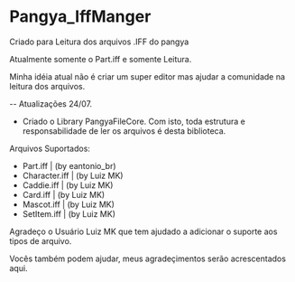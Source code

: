 # Pangya_IffManger

Criado para Leitura dos arquivos .IFF do pangya

Atualmente somente o Part.iff e somente Leitura.

Minha idéia atual não é criar um super editor mas ajudar a comunidade na leitura dos arquivos.

-- Atualizações 24/07.

- Criado o Library PangyaFileCore.
Com isto, toda estrutura e responsabilidade de ler os arquivos é desta biblioteca.

 Arquivos Suportados:

- Part.iff         | (by eantonio_br)
- Character.iff    | (by Luiz MK)
- Caddie.iff       | (by Luiz MK)
- Card.iff         | (by Luiz MK)
- Mascot.iff       | (by Luiz MK)
- SetItem.iff      | (by Luiz MK)

Agradeço o Usuário Luiz MK que tem ajudado a adicionar o suporte aos tipos de arquivo.

Vocês também podem ajudar, meus agradeçimentos serão acrescentados aqui.
